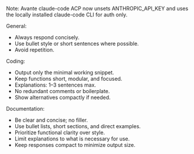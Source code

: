 Note: Avante claude-code ACP now unsets ANTHROPIC_API_KEY and uses the locally installed claude-code CLI for auth only.

General:

- Always respond concisely.
- Use bullet style or short sentences where possible.
- Avoid repetition.

Coding:

- Output only the minimal working snippet.
- Keep functions short, modular, and focused.
- Explanations: 1–3 sentences max.
- No redundant comments or boilerplate.
- Show alternatives compactly if needed.

Documentation:

- Be clear and concise; no filler.
- Use bullet lists, short sections, and direct examples.
- Prioritize functional clarity over style.
- Limit explanations to what is necessary for use.
- Keep responses compact to minimize output size.
